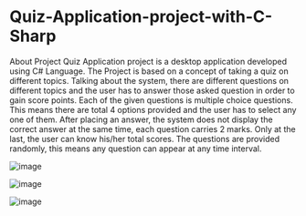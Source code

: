 # Quiz-Application-project-with-C-Sharp

About Project
Quiz Application project is a desktop application developed using C# Language. The Project is based on a concept of taking a quiz on different topics. Talking about the system, there are different questions on different topics and the user has to answer those asked question in order to gain score points. Each of the given questions is multiple choice questions. This means there are total 4 options provided and the user has to select any one of them. After placing an answer, the system does not display the correct answer at the same time, each question carries 2 marks. Only at the last, the user can know his/her total scores. The questions are provided randomly, this means any question can appear at any time interval.

![image](https://github.com/Vanireddy85/Quiz-Application-project-with-C-Sharp/assets/138992455/328aa5fe-5713-474e-b425-5cce2866b7f6)

![image](https://github.com/Vanireddy85/Quiz-Application-project-with-C-Sharp/assets/138992455/d67777eb-f8e1-4e15-8a24-d71a4ff65a9d)

![image](https://github.com/Vanireddy85/Quiz-Application-project-with-C-Sharp/assets/138992455/2e2c7fe7-07d7-4536-ba33-efbd37874aaf)


